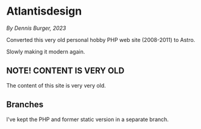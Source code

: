 # Atlantisdesign

_By Dennis Burger, 2023_

Converted this very old personal hobby PHP web site (2008-2011) to Astro.

Slowly making it modern again.

## NOTE! CONTENT IS VERY OLD

The content of this site is very very old.

## Branches

I've kept the PHP and former static version in a separate branch.
